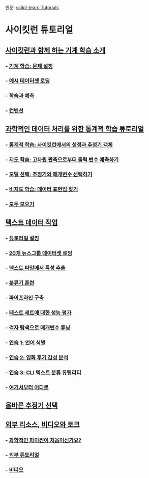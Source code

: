 원문: [scikit-learn Tutorials](https://scikit-learn.org/stable/tutorial/index.html)

# 사이킷런 튜토리얼

## [사이킷런과 함께 하는 기계 학습 소개](basic/tutorial)

### - [기계 학습: 문제 설정](basic/tutorial#기계-학습:-문제-설정)
### - [예시 데이터셋 로딩](basic/tutorial#예시-데이터셋-로딩)
### - [학습과 예측](basic/tutorial#학습과-예측)
### - [컨벤션](basic/tutorial#컨벤션)

## [과학적인 데이터 처리를 위한 통계적 학습 튜토리얼](statistical_inference/index)

### - [통계적 학습: 사이킷런에서의 설정과 추정기 객체](statistical_inference/settings)
### - [지도 학습: 고차원 관측으로부터 출력 변수 예측하기](statistical_inference/supervised_learning)
### - [모델 선택: 추정기와 매개변수 선택하기](statistical_inference/model_selection)
### - [비지도 학습: 데이터 표현법 찾기](statistical_inference/unsupervised_learning)
### - [모두 모으기](statistical_inference/putting_together)

## [텍스트 데이터 작업](text_analytics/working_with_text_data)

### - [튜토리얼 설정](text_analytics/working_with_text_data#튜토리얼-설정)
### - [20개 뉴스그룹 데이터셋 로딩](text_analytics/working_with_text_data#20개-뉴스그룹-데이터셋-로딩)
### - [텍스트 파일에서 특성 추출](text_analytics/working_with_text_data#텍스트-파일에서-특성-추출)
### - [분류기 훈련](text_analytics/working_with_text_data#분류기-훈련)
### - [파이프라인 구축](text_analytics/working_with_text_data#파이프라인-구축)
### - [테스트 세트에 대한 성능 평가](text_analytics/working_with_text_data#테스트-세트에-대한-성능-평가)
### - [격자 탐색으로 매개변수 튜닝](text_analytics/working_with_text_data#격자-탐색으로-매개변수-튜닝)
### - [연습 1: 언어 식별](text_analytics/working_with_text_data#연습-1:-언어-식별)
### - [연습 2: 영화 후기 감성 분석](text_analytics/working_with_text_data#연습-2:-영화-후기-감성-분석)
### - [연습 3: CLI 텍스트 분류 유틸리티](text_analytics/working_with_text_data#연습-3:-CLI-텍스트-분류-유틸리티)
### - [여기서부터 어디로](text_analytics/working_with_text_data#여기서부터-어디로)

## [올바른 추정기 선택](machine_learning_map/index)

## [외부 리소스, 비디오와 토크](../presentations)

### - [과학적인 파이썬이 처음이신가요?](../presentations#과학적인-파이썬이-처음이신가요?)
### - [외부 튜토리얼](../presentations#외부-튜토리얼)
### - [비디오](../presentations#비디오)
